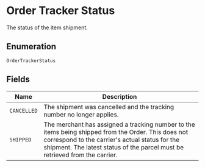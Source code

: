 
# Order Tracker Status

The status of the item shipment.

## Enumeration

`OrderTrackerStatus`

## Fields

| Name | Description |
|  --- | --- |
| `CANCELLED` | The shipment was cancelled and the tracking number no longer applies. |
| `SHIPPED` | The merchant has assigned a tracking number to the items being shipped from the Order. This does not correspond to the carrier's actual status for the shipment. The latest status of the parcel must be retrieved from the carrier. |

